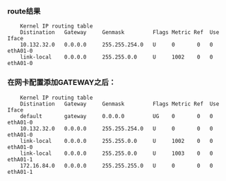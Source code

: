 ### route结果

        Kernel IP routing table
        Distination   Gateway     Genmask         Flags Metric Ref  Use Iface
        10.132.32.0   0.0.0.0     255.255.254.0   U     0       0   0   ethA01-0
        link-local    0.0.0.0     255.255.0.0     U     1002    0   0   ethA01-0

### 在网卡配置添加GATEWAY之后：
        
        Kernel IP routing table
        Distination   Gateway     Genmask         Flags Metric Ref  Use Iface
        default       gateway     0.0.0.0         UG    0       0   0   ethA01-0      
        10.132.32.0   0.0.0.0     255.255.254.0   U     0       0   0   ethA01-0
        link-local    0.0.0.0     255.255.0.0     U     1002    0   0   ethA01-0        
        link-local    0.0.0.0     255.255.0.0     U     1003    0   0   ethA01-1
        172.16.84.0   0.0.0.0     255.255.255.0   U     0       0   0   ethA01-1
       
